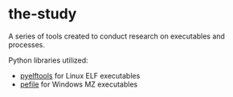 # the-study
A series of tools created to conduct research on executables and processes.

Python libraries utilized:
- [pyelftools](https://github.com/eliben/pyelftools) for Linux ELF executables
- [pefile](https://github.com/erocarrera/pefile) for Windows MZ executables